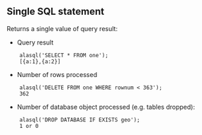 ## Single SQL statement

Returns a single value of query result:

* Query result
```
    alasql('SELECT * FROM one');
    [{a:1},{a:2}]
```

* Number of rows processed
```
    alasql('DELETE FROM one WHERE rownum < 363');
    362
```
* Number of database object processed (e.g. tables dropped):

```
    alasql('DROP DATABASE IF EXISTS geo');
    1 or 0
```
